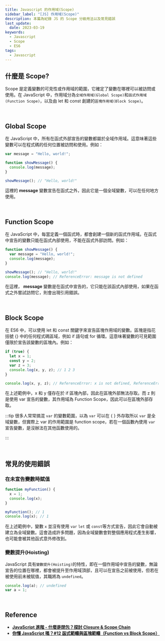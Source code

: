 ```yaml
---
title: Javascript 的作用域(Scope)
sidebar_label: "[JS] 作用域(Scope)"
description: 本篇為紀錄 JS 的 Scope 分級用法以及常見錯誤
last_update:
  date: 2023-03-19
keywords:
  - Javascript
  - Scope
  - ES6
tags:
  - Javascript
---
```



## **什麼是 Scope?**
Scope 是定義變數的可見性或作用域的範圍，它確定了變數在哪裡可以被訪問或使用。在 JavaScript 中，作用域分為`全域作用域(Global Scope)`和`函式作用域(Function Scope)`，以及由 let 和 const 創建的`區塊作用域(Block Scope)`。


<br/>


## **Global Scope**
在 JavaScript 中，所有在函式外部宣告的變數都屬於全域作用域。這意味著這些變數可以在程式碼的任何位置被訪問和使用。例如：
```js
var message = "Hello, world!";

function showMessage() {
  console.log(message);
}

showMessage(); // "Hello, world!"
```

這裡的 **message** 變數宣告在函式之外，因此它是一個全域變數，可以在任何地方使用。


<br/>


## **Function Scope**
在 JavaScript 中，每當定義一個函式時，都會創建一個新的函式作用域。在函式中宣告的變數只能在函式內部使用，不能在函式外部訪問。例如：

```js
function showMessage() {
  var message = "Hello, world!";
  console.log(message);
}

showMessage(); // "Hello, world!"
console.log(message); // ReferenceError: message is not defined
```

在這裡， **message** 變數是在函式中宣告的，它只能在該函式內部使用，如果在函式之外嘗試訪問它，則會出現引用錯誤。


<br/>


## **Block Scope**
在 ES6 中，可以使用 let 和 const 關鍵字來宣告區塊作用域的變數。區塊是指花括號 {} 中的任何程式碼區域，例如 if 語句或 for 循環。這意味著變數的可見範圍僅限於宣告該變數的區塊內。例如：

```js
if (true) {
  let x = 1;
  const y = 2;
  var z = 3;
  console.log(x, y, z); // 1 2 3
}

console.log(x, y, z); // ReferenceError: x is not defined, ReferenceError: y is not defined, 3
```

在上述範例中，x 和 y 僅存在於 if 區塊內部，因此在區塊外部無法存取。而 z 則是使用 var 宣告的變數，其作用域為 Function Scope，因此可以在區塊外部存取。

:::tip
很多人常常搞混 `var` 的變數範圍，以為 `var` 可以在 { } 外存取所以 `var` 是全域變數，但實際上 var 的作用範圍是 function scope，若在一個函數內使用 `var` 宣告變數，是沒辦法在其他函數使用的。

:::


<br/>


## **常見的使用錯誤**
### **在未宣告變數時賦值**
```js
function myFunction() {
  x = 1;
  console.log(x);
}

myFunction(); // 1
console.log(x); // 1

```

在上述範例中，變數 `x` 並沒有使用 `var` `let` 或 `const`等方式宣告，因此它會自動被建立為全域變數。這會造成許多問題，因為全域變數會對整個應用程式產生影響，也可能會被其他函式意外修改到。


### **變數提升(Hoisting)**
JavaScript 具有`變數提升(Hoisting)`的特性，即在一個作用域中宣告的變數，無論宣告的位置在哪裡，都會被提升至作用域頂部，且可以在宣告之前被使用，但若在被使用前未被賦值，其職將為 `undefined`。
```js
console.log(a); // undefined
var a = 1;
```









<br/>

## **Reference**
- **[JavaScript 進階 - 什麼是閉包？探討 Closure & Scope Chain](https://hackmd.io/@Heidi-Liu/note-js201-closure)**
- **[你懂 JavaScript 嗎？#12 函式範疇與區塊範疇（Function vs Block Scope）](https://www.cythilya.tw/2018/10/19/function-vs-block-scope/)**




